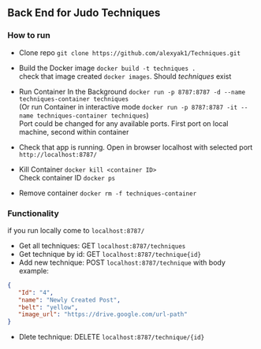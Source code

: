 ## Back End for Judo Techniques

### How to run
 - Clone repo `git clone https://github.com/alexyak1/Techniques.git`
 - Build the Docker image `docker build -t techniques .` <br/>
 check that image created `docker images`. Should *techniques* exist
 - Run Container In the Background `docker run -p 8787:8787 -d --name techniques-container techniques` <br/>
 (Or run Container in interactive mode  `docker run -p 8787:8787 -it --name techniques-container techniques`) <br/>
 Port could be changed for any available ports. First port on local machine, second within container <br/>
 - Check that app is running. Open in browser localhost with selected port `http://localhost:8787/` <br/>

 - Kill Container `docker kill <container ID>` <br/> Check container ID `docker ps`
 - Remove container `docker rm -f techniques-container`

 ### Functionality
 if you run locally come to `localhost:8787/`

 - Get all techniques: GET `localhost:8787/techniques`
 - Get technique by id: GET `localhost:8787/technique{id}`
 - Add new technique: POST `localhost:8787/technique` with body example:
 ```json
 {
    "Id": "4",
    "name": "Newly Created Post",
    "belt": "yellow",
    "image_url": "https://drive.google.com/url-path"
}
```
 - Dlete technique: DELETE `localhost:8787/technique/{id}`
